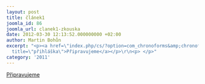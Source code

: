```yaml
---
layout: post
title: článek1
joomla_id: 86
joomla_url: clanek1-zkouska
date: 2012-03-30 12:13:52.000000000 +02:00
author: Martin Bohůn
excerpt: "<p><a href=\"index.php/cs/?option=com_chronoforms&amp;chronoform=PrihlaskaLednice-2013\"
  title=\"přihláška\">Připravujeme</a></p>\r\n<p> </p>"
category: '2011'
---
```

<p><a href="index.php/cs/?option=com_chronoforms&amp;chronoform=PrihlaskaLednice-2013" title="přihláška">Připravujeme</a></p>
<p> </p>
